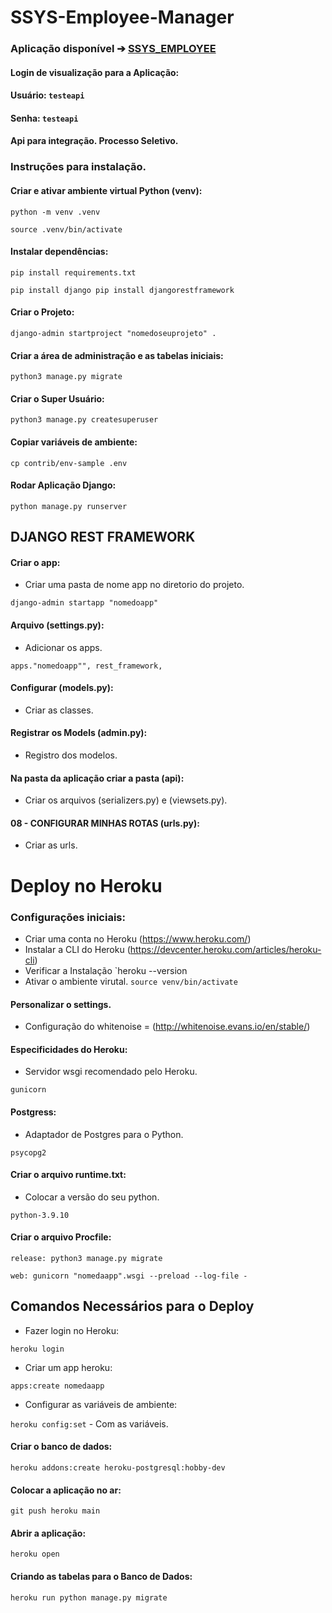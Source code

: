 # SSYS-Employee-Manager

### Aplicação disponível ➔ [SSYS_EMPLOYEE](https://ssys-employee-manager.herokuapp.com/)
#### Login de visualização para a Aplicação:
#### Usuário: `testeapi`
#### Senha: `testeapi`

#### Api para integração. Processo Seletivo.

### Instruções para instalação.

#### Criar e ativar ambiente virtual Python (venv):

`python -m venv .venv`

`source .venv/bin/activate`

#### Instalar dependências:
`pip install requirements.txt`

`pip install django pip install djangorestframework`

#### Criar o Projeto:
`django-admin startproject "nomedoseuprojeto" .`

#### Criar a área de administração e as tabelas iniciais:
`python3 manage.py migrate`

#### Criar o Super Usuário:
`python3 manage.py createsuperuser`

#### Copiar variáveis de ambiente:
`cp contrib/env-sample .env`

#### Rodar Aplicação Django:
`python manage.py runserver`

## DJANGO REST FRAMEWORK
#### Criar o app:
- Criar uma pasta de nome app no diretorio do projeto. 

`django-admin startapp "nomedoapp"`

#### Arquivo (settings.py):

- Adicionar os apps.

`apps."nomedoapp"", rest_framework,`

#### Configurar (models.py):
- Criar as classes.

#### Registrar os Models (admin.py):
- Registro dos modelos.

#### Na pasta da aplicação criar a pasta (api):
- Criar os arquivos (serializers.py) e (viewsets.py).

#### 08 - CONFIGURAR MINHAS ROTAS (urls.py):
- Criar as urls.

# Deploy no Heroku

### Configurações iniciais:
- Criar uma conta no Heroku (https://www.heroku.com/)
- Instalar a CLI do Heroku (https://devcenter.heroku.com/articles/heroku-cli)
- Verificar a Instalação `heroku --version
- Ativar o ambiente virutal. `source venv/bin/activate`

#### Personalizar o settings.
- Configuração do whitenoise = (http://whitenoise.evans.io/en/stable/) 

#### Especificidades do Heroku:
- Servidor wsgi recomendado pelo Heroku.

`gunicorn`

#### Postgress:
- Adaptador de Postgres para o Python.

`psycopg2`

#### Criar o arquivo runtime.txt:

- Colocar a versão do seu python.

`python-3.9.10` 

#### Criar o arquivo Procfile:

`release: python3 manage.py migrate`

`web: gunicorn "nomedaapp".wsgi --preload --log-file -`

## Comandos Necessários para o Deploy
- Fazer login no Heroku:

`heroku login`

- Criar um app heroku: 

`apps:create nomedaapp`

- Configurar as variáveis de ambiente:

`heroku config:set` - Com as variáveis.

#### Criar o banco de dados:
`heroku addons:create heroku-postgresql:hobby-dev`

#### Colocar a aplicação no ar:
`git push heroku main`

#### Abrir a aplicação:
`heroku open`

#### Criando as tabelas para o Banco de Dados:
`heroku run python manage.py migrate`

